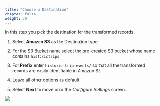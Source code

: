```yaml
---
title: "Choose a Destination"
chapter: false
weight: 30
---
```


In this step you pick the destination for the transformed records.

1. Select **Amazon S3** as the Destination type

1. For the S3 Bucket name select the pre-created S3 bucket whose name contains `historictrips`

1. For **Prefix** enter `historic-trip-events/` so that all the transformed records are easily identifiable in Amazon S3

1. Leave all other options as default

1. Select **Next** to move onto the _Configure Settings_ screen.

![](/images/beam-on-kda/kfh-s3.png)
